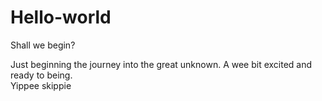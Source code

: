 # Hello-world
Shall we begin?

Just beginning the journey into the great unknown.  A wee bit excited and ready to being.  
Yippee skippie 
